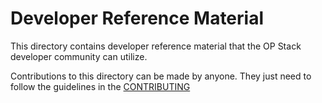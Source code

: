 # Developer Reference Material

This directory contains developer reference material that the OP Stack developer community can utilize.

<!-- todo: add official docs here when the new site goes live and our specs folder from the monorepo -->

Contributions to this directory can be made by anyone. They just need to follow the guidelines in the [CONTRIBUTING](../../docs/CONTRIBUTING.md)